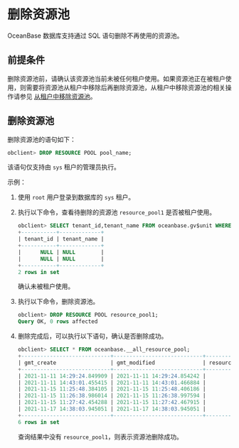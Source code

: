 删除资源池 
==========================

OceanBase 数据库支持通过 SQL 语句删除不再使用的资源池。

前提条件 
-------------------------

删除资源池前，请确认该资源池当前未被任何租户使用。如果资源池正在被租户使用，则需要将资源池从租户中移除后再删除资源池，从租户中移除资源池的相关操作请参见 [从租户中移除资源池](../5.manage-resource-pools-1/5.remove-a-resource-pool-from-a-tenant.md)。

删除资源池 
--------------------------

删除资源池的语句如下：

```sql
obclient> DROP RESOURCE POOL pool_name;
```



该语句仅支持由 `sys` 租户的管理员执行。

示例：

1. 使用 `root` 用户登录到数据库的 `sys` 租户。

   

2. 执行以下命令，查看待删除的资源池 `resource_pool1` 是否被租户使用。

   ```sql
   obclient> SELECT tenant_id,tenant_name FROM oceanbase.gv$unit WHERE resource_pool_name='resource_pool1';
   +-----------+-------------+
   | tenant_id | tenant_name |
   +-----------+-------------+
   |      NULL | NULL        |
   |      NULL | NULL        |
   +-----------+-------------+
   2 rows in set
   ```

   

   确认未被租户使用。
   

3. 执行以下命令，删除资源池。

   ```sql
   obclient> DROP RESOURCE POOL resource_pool1;
   Query OK, 0 rows affected
   ```

   

4. 删除完成后，可以执行以下语句，确认是否删除成功。

   ```sql
   obclient> SELECT * FROM oceanbase.__all_resource_pool;
   +----------------------------+----------------------------+------------------+------------------------+------------+----------------+-------------+-----------+--------------+--------------------+
   | gmt_create                 | gmt_modified               | resource_pool_id | name                   | unit_count | unit_config_id | zone_list   | tenant_id | replica_type | is_tenant_sys_pool |
   +----------------------------+----------------------------+------------------+------------------------+------------+----------------+-------------+-----------+--------------+--------------------+
   | 2021-11-11 14:29:24.849909 | 2021-11-11 14:29:24.854242 |                1 | sys_pool               |          1 |              1 | zone1       |         1 |            0 |                  0 |
   | 2021-11-11 14:43:01.455415 | 2021-11-11 14:43:01.466884 |             1002 | pool_Oracle_zone1_rhf  |          1 |           1002 | zone1       |      1002 |            0 |                  0 |
   | 2021-11-15 11:25:48.384105 | 2021-11-15 11:25:48.406186 |             1003 | pool_MySQL_zone1_zlz   |          1 |           1003 | zone1       |      1003 |            0 |                  0 |
   | 2021-11-15 11:26:38.986014 | 2021-11-15 11:26:38.997594 |             1004 | pool_MySQL1_zone1_cey  |          1 |           1004 | zone1       |      1004 |            0 |                  0 |
   | 2021-11-15 11:27:42.454288 | 2021-11-15 11:27:42.467915 |             1006 | pool_Oracle1_zone1_dfl |          1 |           1006 | zone1       |      1006 |            0 |                  0 |
   | 2021-11-17 14:38:03.945051 | 2021-11-17 14:38:03.945051 |             1022 | zyc_1117               |          1 |           1023 | zone1;zone2 |        -1 |            0 |                  0 |
   +----------------------------+----------------------------+------------------+------------------------+------------+----------------+-------------+-----------+--------------+--------------------+
   6 rows in set
   ```

   

   查询结果中没有 `resource_pool1`，则表示资源池删除成功。
   




